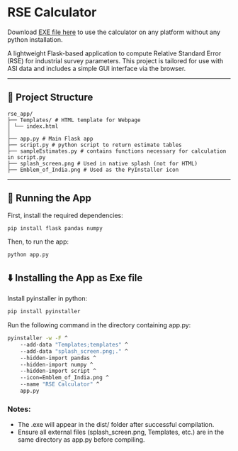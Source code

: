 # RSE Calculator
Download [EXE file here](https://drive.google.com/file/d/1VcUufd1B4fzI7wnp0CSFRtOfGUI02x6r/view?usp=sharing) to use the calculator on any platform without any python installation.

A lightweight Flask-based application to compute Relative Standard Error (RSE) for industrial survey parameters. This project is tailored for use with ASI data and includes a simple GUI interface via the browser.

---


## 📁 Project Structure
```
rse_app/
├── Templates/ # HTML template for Webpage
│ └── index.html
│
├── app.py # Main Flask app
├── script.py # python script to return estimate tables
├── sampleEstimates.py # contains functions necessary for calculation in script.py
├── splash_screen.png # Used in native splash (not for HTML)
├── Emblem_of_India.png # Used as the PyInstaller icon
```

---

## 🧪 Running the App

First, install the required dependencies:

```bash
pip install flask pandas numpy
```

Then, to run the app:

```bash
python app.py
```

## ⬇️ Installing the App as Exe file

Install pyinstaller in python:

```bash
pip install pyinstaller
```

Run the following command in the directory containing app.py:
```bash
pyinstaller -w -F ^
    --add-data "Templates;templates" ^
    --add-data "splash_screen.png;." ^
    --hidden-import pandas ^
    --hidden-import numpy ^
    --hidden-import script ^
    --icon=Emblem_of_India.png ^
    --name "RSE Calculator" ^
    app.py
```

### Notes:
- The .exe will appear in the dist/ folder after successful compilation.
- Ensure all external files (splash_screen.png, Templates, etc.) are in the same directory as app.py before compiling.

